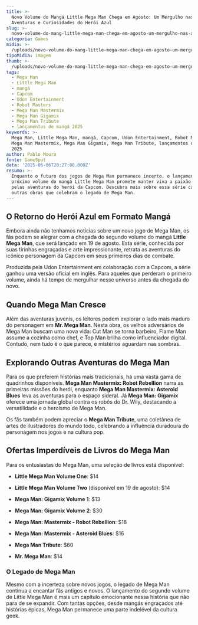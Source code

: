 ```yaml
---
title: >-
  Novo Volume do Mangá Little Mega Man Chega em Agosto: Um Mergulho nas
  Aventuras e Curiosidades do Herói Azul
slug: >-
  novo-volume-do-mang-little-mega-man-chega-em-agosto-um-mergulho-nas-aventuras-e-curiosidades-do-heri-azul
categoria: Games
midia: >-
  /uploads/novo-volume-do-mang-little-mega-man-chega-em-agosto-um-mergulho-nas-aventuras-e-curiosidades-do-heri-azul-thumb.jpg
tipoMidia: imagem
thumb: >-
  /uploads/novo-volume-do-mang-little-mega-man-chega-em-agosto-um-mergulho-nas-aventuras-e-curiosidades-do-heri-azul-thumb.jpg
tags:
  - Mega Man
  - Little Mega Man
  - mangá
  - Capcom
  - Udon Entertainment
  - Robot Masters
  - Mega Man Mastermix
  - Mega Man Gigamix
  - Mega Man Tribute
  - lançamentos de mangá 2025
keywords: >-
  Mega Man, Little Mega Man, mangá, Capcom, Udon Entertainment, Robot Masters,
  Mega Man Mastermix, Mega Man Gigamix, Mega Man Tribute, lançamentos de mangá
  2025
author: Pablo Moura
fonte: GameSpot
data: '2025-06-06T20:27:00.000Z'
resumo: >-
  Enquanto o futuro dos jogos de Mega Man permanece incerto, o lançamento do
  próximo volume do mangá Little Mega Man promete manter viva a paixão dos fãs
  pelas aventuras do herói da Capcom. Descubra mais sobre essa série cativante e
  outras obras que celebram o legado de Mega Man.
---
```


## O Retorno do Herói Azul em Formato Mangá

Embora ainda não tenhamos notícias sobre um novo jogo de Mega Man, os fãs podem se alegrar com a chegada do segundo volume do mangá **Little Mega Man**, que será lançado em 19 de agosto. Esta série, conhecida por suas tirinhas engraçadas e arte impressionante, retrata as aventuras do icônico personagem da Capcom em seus primeiros dias de combate.

Produzida pela Udon Entertainment em colaboração com a Capcom, a série ganhou uma versão oficial em inglês. Para aqueles que perderam o primeiro volume, ainda há tempo de mergulhar nesse universo antes da chegada do novo.

## Quando Mega Man Cresce

Além das aventuras juvenis, os leitores podem explorar o lado mais maduro do personagem em **Mr. Mega Man**. Nesta obra, os velhos adversários de Mega Man buscam uma nova vida: Cut Man se torna barbeiro, Flame Man assume a cozinha como chef, e Top Man brilha como influenciador digital. Contudo, nem tudo é o que parece, e mistérios aguardam nas sombras.

## Explorando Outras Aventuras do Mega Man

Para os que preferem histórias mais tradicionais, há uma vasta gama de quadrinhos disponíveis. **Mega Man Mastermix: Robot Rebellion** narra as primeiras missões do herói, enquanto **Mega Man Mastermix: Asteroid Blues** leva as aventuras para o espaço sideral. Já **Mega Man: Gigamix** oferece uma jornada global contra os robôs do Dr. Wily, destacando a versatilidade e o heroísmo de Mega Man.

Os fãs também podem apreciar o **Mega Man Tribute**, uma coletânea de artes de ilustradores do mundo todo, celebrando a influência duradoura do personagem nos jogos e na cultura pop.

## Ofertas Imperdíveis de Livros do Mega Man

Para os entusiastas do Mega Man, uma seleção de livros está disponível:

- **Little Mega Man Volume One**: $14

- **Little Mega Man Volume Two** (disponível em 19 de agosto): $14

- **Mega Man: Gigamix Volume 1**: $13

- **Mega Man: Gigamix Volume 2**: $30

- **Mega Man: Mastermix - Robot Rebellion**: $18

- **Mega Man: Mastermix - Asteroid Blues**: $16

- **Mega Man Tribute**: $60

- **Mr. Mega Man**: $14

### O Legado de Mega Man

Mesmo com a incerteza sobre novos jogos, o legado de Mega Man continua a encantar fãs antigos e novos. O lançamento do segundo volume de Little Mega Man é mais um capítulo emocionante nessa história que não para de se expandir. Com tantas opções, desde mangás engraçados até histórias épicas, Mega Man permanece uma parte indelével da cultura geek.

